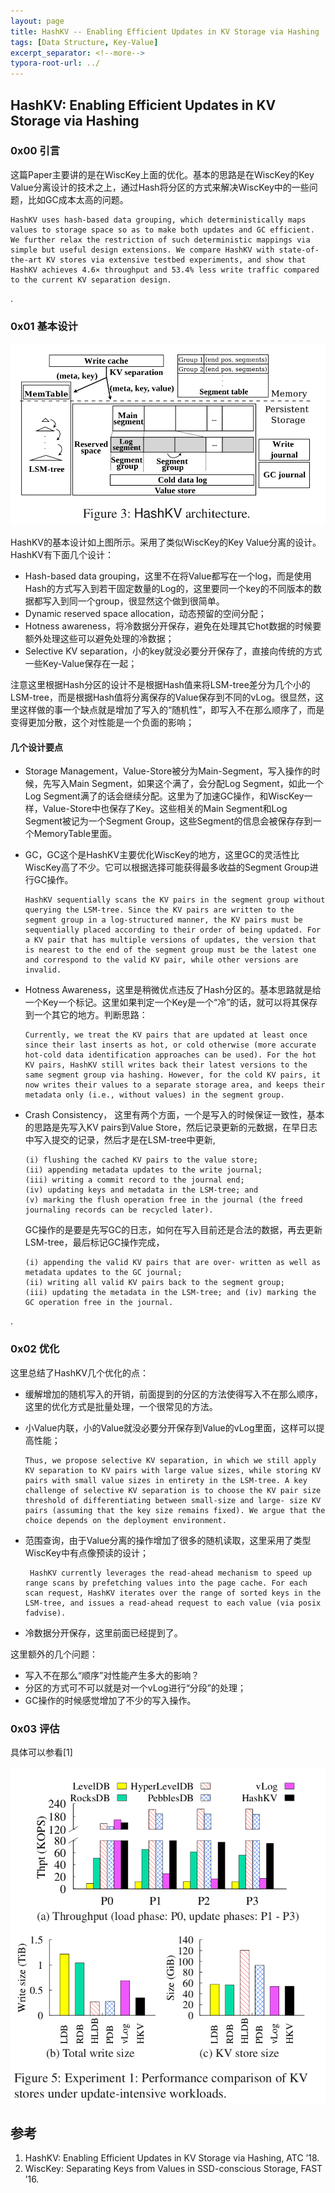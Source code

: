 ```yaml
---
layout: page
title: HashKV -- Enabling Efficient Updates in KV Storage via Hashing
tags: [Data Structure, Key-Value]
excerpt_separator: <!--more-->
typora-root-url: ../
---
```




## HashKV: Enabling Efficient Updates in KV Storage via Hashing



### 0x00 引言

  这篇Paper主要讲的是在WiscKey上面的优化。基本的思路是在WiscKey的Key Value分离设计的技术之上，通过Hash将分区的方式来解决WiscKey中的一些问题，比如GC成本太高的问题。

```
HashKV uses hash-based data grouping, which deterministically maps values to storage space so as to make both updates and GC efficient. We further relax the restriction of such deterministic mappings via simple but useful design extensions. We compare HashKV with state-of-the-art KV stores via extensive testbed experiments, and show that HashKV achieves 4.6× throughput and 53.4% less write traffic compared to the current KV separation design.
```

.

### 0x01 基本设计

  ![hashkv-arch](/assets/img/hashkv-arch.png)

HashKV的基本设计如上图所示。采用了类似WiscKey的Key Value分离的设计。HashKV有下面几个设计：

* Hash-based data grouping，这里不在将Value都写在一个log，而是使用Hash的方式写入到若干固定数量的Log的，这里要同一个key的不同版本的数据都写入到同一个group，很显然这个做到很简单。
* Dynamic reserved space allocation，动态预留的空间分配；
* Hotness awareness，将冷数据分开保存，避免在处理其它hot数据的时候要额外处理这些可以避免处理的冷数据；
* Selective KV separation，小的key就没必要分开保存了，直接向传统的方式一些Key-Value保存在一起；

注意这里根据Hash分区的设计不是根据Hash值来将LSM-tree差分为几个小的LSM-tree，而是根据Hash值将分离保存的Value保存到不同的vLog。很显然，这里这样做的事一个缺点就是增加了写入的“随机性”，即写入不在那么顺序了，而是变得更加分散，这个对性能是一个负面的影响；



#### 几个设计要点

* Storage Management，Value-Store被分为Main-Segment，写入操作的时候，先写入Main Segment，如果这个满了，会分配Log Segment，如此一个Log Segment满了的话会继续分配。这里为了加速GC操作，和WiscKey一样，Value-Store中也保存了Key。这些相关的Main Segment和Log Segment被记为一个Segment Group，这些Segment的信息会被保存存到一个MemoryTable里面。

* GC，GC这个是HashKV主要优化WiscKey的地方，这里GC的灵活性比WiscKey高了不少。它可以根据选择可能获得最多收益的Segment Group进行GC操作。

  ```
  HashKV sequentially scans the KV pairs in the segment group without querying the LSM-tree. Since the KV pairs are written to the segment group in a log-structured manner, the KV pairs must be sequentially placed according to their order of being updated. For a KV pair that has multiple versions of updates, the version that is nearest to the end of the segment group must be the latest one and correspond to the valid KV pair, while other versions are invalid.
  ```

* Hotness Awareness，这里是稍微优点违反了Hash分区的。基本思路就是给一个Key一个标记。这里如果判定一个Key是一个“冷”的话，就可以将其保存到一个其它的地方。判断思路：

  ```
  Currently, we treat the KV pairs that are updated at least once since their last inserts as hot, or cold otherwise (more accurate hot-cold data identification approaches can be used). For the hot KV pairs, HashKV still writes back their latest versions to the same segment group via hashing. However, for the cold KV pairs, it now writes their values to a separate storage area, and keeps their metadata only (i.e., without values) in the segment group.
  ```

* Crash Consistency， 这里有两个方面，一个是写入的时候保证一致性，基本的思路是先写入KV pairs到Value Store，然后记录更新的元数据，在早日志中写入提交的记录，然后才是在LSM-tree中更新,

  ```
  (i) flushing the cached KV pairs to the value store; 
  (ii) appending metadata updates to the write journal; 
  (iii) writing a commit record to the journal end; 
  (iv) updating keys and metadata in the LSM-tree; and 
  (v) marking the flush operation free in the journal (the freed journaling records can be recycled later).
  ```

  GC操作的是要是先写GC的日志，如何在写入目前还是合法的数据，再去更新LSM-tree，最后标记GC操作完成，

  ```
  (i) appending the valid KV pairs that are over- written as well as metadata updates to the GC journal;
  (ii) writing all valid KV pairs back to the segment group; 
  (iii) updating the metadata in the LSM-tree; and (iv) marking the GC operation free in the journal.
  ```

.

### 0x02 优化

这里总结了HashKV几个优化的点：

* 缓解增加的随机写入的开销，前面提到的分区的方法使得写入不在那么顺序，这里的优化方式是批量处理，一个很常见的方法。

* 小Value内联，小的Value就没必要分开保存到Value的vLog里面，这样可以提高性能；

  ```
  Thus, we propose selective KV separation, in which we still apply KV separation to KV pairs with large value sizes, while storing KV pairs with small value sizes in entirety in the LSM-tree. A key challenge of selective KV separation is to choose the KV pair size threshold of differentiating between small-size and large- size KV pairs (assuming that the key size remains fixed). We argue that the choice depends on the deployment environment.
  ```

* 范围查询，由于Value分离的操作增加了很多的随机读取，这里采用了类型WiscKey中有点像预读的设计；

  ```
   HashKV currently leverages the read-ahead mechanism to speed up range scans by prefetching values into the page cache. For each scan request, HashKV iterates over the range of sorted keys in the LSM-tree, and issues a read-ahead request to each value (via posix fadvise).
  ```

* 冷数据分开保存，这里前面已经提到了。



这里额外的几个问题：

* 写入不在那么“顺序”对性能产生多大的影响？
* 分区的方式可不可以就是对一个vLog进行“分段”的处理；
* GC操作的时候感觉增加了不少的写入操作。



### 0x03 评估

具体可以参看[1]

![hashkv-perf](/assets/img/hashkv-perf.png)



## 参考

1. HashKV: Enabling Efficient Updates in KV Storage via Hashing, ATC ’18.
2. WiscKey: Separating Keys from Values in SSD-conscious Storage, FAST ’16.